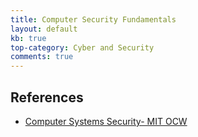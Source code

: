 ```yaml
---
title: Computer Security Fundamentals
layout: default
kb: true
top-category: Cyber and Security
comments: true
---
```


## References

* [Computer Systems Security- MIT OCW](https://www.youtube.com/watch?v=GqmQg-cszw4&list=PLUl4u3cNGP62K2DjQLRxDNRi0z2IRWnNh)

